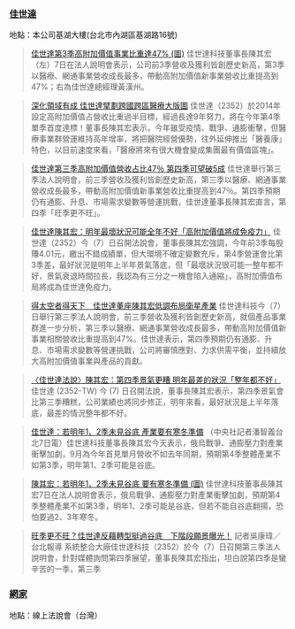 
 ### [佳世達](https://www.google.com/search?q=佳世達&tbm=nws&tbs=qdr:d)


地點：本公司基湖大樓(台北市內湖區基湖路16號)

> [佳世達第3季高附加價值事業比重達47% (圖)](https://tw.news.yahoo.com/%E4%BD%B3%E4%B8%96%E9%81%94%E7%AC%AC3%E5%AD%A3%E9%AB%98%E9%99%84%E5%8A%A0%E5%83%B9%E5%80%BC%E4%BA%8B%E6%A5%AD%E6%AF%94%E9%87%8D%E9%81%9447-%E5%9C%96-115743210.html)
佳世達科技董事長陳其宏（左）7日在法人說明會表示，公司前3季營收及獲利皆創歷史新高，第3季以醫療、網通事業營收成長最多，帶動高附加價值新事業營收比重提高到47%；右為佳世達總經理黃漢州。

> [深化領域有成 佳世達擘劃跨國跨區醫療大版圖](https://tw.stock.yahoo.com/news/%E6%B7%B1%E5%8C%96%E9%A0%98%E5%9F%9F%E6%9C%89%E6%88%90-%E4%BD%B3%E4%B8%96%E9%81%94%E6%93%98%E5%8A%83%E8%B7%A8%E5%9C%8B%E8%B7%A8%E5%8D%80%E9%86%AB%E7%99%82%E5%A4%A7%E7%89%88%E5%9C%96-110835042.html)
佳世達（2352）於2014年設定高附加價值占營收比重過半目標，經過長達9年努力，將在今年第4季單季首度達標！董事長陳其宏表示，今年雖受疫情、戰爭、通膨衝擊，但醫療事業群營運維持高年增率，將把醫院經營優勢，往外延伸推出「醫養康」特色，以目前速度來看，「醫療將來有很大機會變成集團最有價值區塊」。

> [佳世達第三季高附加價值營收占比47％ 第四季可望破5成](https://tw.stock.yahoo.com/news/%E4%BD%B3%E4%B8%96%E9%81%94%E7%AC%AC%E4%B8%89%E5%AD%A3%E9%AB%98%E9%99%84%E5%8A%A0%E5%83%B9%E5%80%BC%E7%87%9F%E6%94%B6%E5%8D%A0%E6%AF%9447-%E7%AC%AC%E5%9B%9B%E5%AD%A3%E5%8F%AF%E6%9C%9B%E7%A0%B45%E6%88%90-084247942.html)
佳世達舉行第三季法人說明會，前三季營收及獲利皆創歷史新高，第三季以醫療、網通事業營收成長最多，帶動高附加價值新事業營收比重提高到47％。第四季預期仍有通膨、升息、市場需求變數等營運挑戰，佳世達董事長陳其宏直言，第四季「旺季更不旺」。

> [佳世達陳其宏：明年最壞狀況可能全年不好「高附加價值將成免疫力」](https://tw.stock.yahoo.com/news/%E4%BD%B3%E4%B8%96%E9%81%94%E9%99%B3%E5%85%B6%E5%AE%8F%EF%BC%9A%E6%98%8E%E5%B9%B4%E6%9C%80%E5%A3%9E%E7%8B%80%E6%B3%81%E5%8F%AF%E8%83%BD%E5%85%A8%E5%B9%B4%E4%B8%8D%E5%A5%BD%E3%80%8C%E9%AB%98%E9%99%84%E5%8A%A0%E5%83%B9%E5%80%BC%E5%B0%87%E6%88%90%E5%85%8D%E7%96%AB%E5%8A%9B%E3%80%8D-094720000.html)
佳世達（2352）今（7）日召開法說會，董事長陳其宏強調，今年前3季每股賺4.01元，繳出不錯成績單，但大環境不確定變數充斥，第4季營運會比第3季差，最好狀況是明年上半年景氣落底，但「最壞狀況很可能一整年都不好，景氣衰退時間拉長，我認為有三分之一機會陷入通縮」，高附加價值布局將成為佳世達免疫力。

> [得太空者得天下　佳世達董座陳其宏低調布局衛星產業](https://tw.news.yahoo.com/%E5%BE%97%E5%A4%AA%E7%A9%BA%E8%80%85%E5%BE%97%E5%A4%A9%E4%B8%8B-%E4%BD%B3%E4%B8%96%E9%81%94%E8%91%A3%E5%BA%A7%E9%99%B3%E5%85%B6%E5%AE%8F%E4%BD%8E%E8%AA%BF%E5%B8%83%E5%B1%80%E8%A1%9B%E6%98%9F%E7%94%A2%E6%A5%AD-112349500.html)
佳世達科技今（7）日舉行第三季法人說明會，前三季營收及獲利皆創歷史新高，就個產品事業群進一步分析，第三季以醫療、網通事業營收成長最多，帶動高附加價值新事業相關營收比重提高到47%。佳世達表示，第四季預期仍有通膨、升息、市場需求變數等營運挑戰，公司將審慎應對、力求供需平衡，並持續放大高附加價值事業與產品的貢獻。

> [〈佳世達法說〉陳其宏：第四季景氣更糟 明年最差的狀況「整年都不好」](https://tw.stock.yahoo.com/news/%E4%BD%B3%E4%B8%96%E9%81%94%E6%B3%95%E8%AA%AA-%E9%99%B3%E5%85%B6%E5%AE%8F-%E7%AC%AC%E5%9B%9B%E5%AD%A3%E6%99%AF%E6%B0%A3%E6%9B%B4%E7%B3%9F-%E6%98%8E%E5%B9%B4%E6%9C%80%E5%B7%AE%E7%9A%84%E7%8B%80%E6%B3%81-%E6%95%B4%E5%B9%B4%E9%83%BD%E4%B8%8D%E5%A5%BD-090200597.html)
佳世達 (2352-TW) 今 (7) 日召開法說，董事長陳其宏表示，第四季景氣會比第三季糟糕，公司業績也將同步修正，明年來看，最好狀況是上半年落底，最差的情況整年都不好。

> [佳世達：若明年1、2季未見谷底 產業要有寒冬準備](https://tw.news.yahoo.com/%E4%BD%B3%E4%B8%96%E9%81%94-%E8%8B%A5%E6%98%8E%E5%B9%B41-2%E5%AD%A3%E6%9C%AA%E8%A6%8B%E8%B0%B7%E5%BA%95-%E7%94%A2%E6%A5%AD%E8%A6%81%E6%9C%89%E5%AF%92%E5%86%AC%E6%BA%96%E5%82%99-115412925.html)
（中央社記者潘智義台北7日電）佳世達科技董事長陳其宏今天表示，俄烏戰爭、通膨壓力對產業衝擊加劇，9月為今年首見單月營收不如去年同期，預期第4季整體產業不如第3季，明年第1、2季可能是谷底。

> [陳其宏：若明年1、2季未見谷底 要有寒冬準備 (圖)](https://tw.news.yahoo.com/%E9%99%B3%E5%85%B6%E5%AE%8F-%E8%8B%A5%E6%98%8E%E5%B9%B41-2%E5%AD%A3%E6%9C%AA%E8%A6%8B%E8%B0%B7%E5%BA%95-%E8%A6%81%E6%9C%89%E5%AF%92%E5%86%AC%E6%BA%96%E5%82%99-%E5%9C%96-115845841.html)
佳世達科技董事長陳其宏7日在法人說明會表示，俄烏戰爭、通膨壓力對產業衝擊加劇，預期第4季整體產業不如第3季，明年1、2季可能是谷底，但若不能自谷底翻揚，恐怕要過2、3年寒冬。

> [旺季更不旺？佳世達反藉轉型挺過谷底　下階段願景曝光！](https://tw.news.yahoo.com/%E6%97%BA%E5%AD%A3%E6%9B%B4%E4%B8%8D%E6%97%BA-%E4%BD%B3%E4%B8%96%E9%81%94%E5%8F%8D%E8%97%89%E8%BD%89%E5%9E%8B%E6%8C%BA%E9%81%8E%E8%B0%B7%E5%BA%95-%E4%B8%8B%E9%9A%8E%E6%AE%B5%E9%A1%98%E6%99%AF%E6%9B%9D%E5%85%89-090052065.html)
記者吳康瑋／台北報導 系統整合大廠佳世達科技（2352）於今（7）日召開第三季法人說明會，針對媒體詢問第四季展望，董事長陳其宏指出，坦白說第四季是蠻辛苦的一季，第三季

 ### [網家](https://www.google.com/search?q=網家&tbm=nws&tbs=qdr:d)


地點：線上法說會（台灣）
